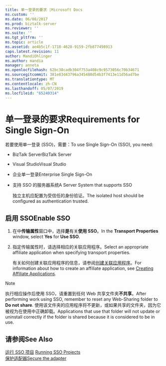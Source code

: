 ```yaml
---
title: 单一登录的要求 |Microsoft Docs
ms.custom: ''
ms.date: 06/08/2017
ms.prod: biztalk-server
ms.reviewer: ''
ms.suite: ''
ms.tgt_pltfrm: ''
ms.topic: article
ms.assetid: ae4b5c1f-1718-4628-9159-2fb877498913
caps.latest.revision: 11
author: MandiOhlinger
ms.author: mandia
manager: anneta
ms.openlocfilehash: 62bc38cadb304f753a408c9c9573056c70b34671
ms.sourcegitcommit: 381e83d43796a345488d54b3f7413e11d56ad7be
ms.translationtype: MT
ms.contentlocale: zh-CN
ms.lasthandoff: 05/07/2019
ms.locfileid: "65240314"
---
```

# <a name="requirements-for-single-sign-on"></a><span data-ttu-id="7ee90-102">单一登录的要求</span><span class="sxs-lookup"><span data-stu-id="7ee90-102">Requirements for Single Sign-On</span></span>
<span data-ttu-id="7ee90-103">若要使用单一登录 (SSO)，需要：</span><span class="sxs-lookup"><span data-stu-id="7ee90-103">To use Single Sign-On (SSO), you need:</span></span>  
  
- <span data-ttu-id="7ee90-104">BizTalk Server</span><span class="sxs-lookup"><span data-stu-id="7ee90-104">BizTalk Server</span></span>
  
- <span data-ttu-id="7ee90-105">Visual Studio</span><span class="sxs-lookup"><span data-stu-id="7ee90-105">Visual Studio</span></span>  
  
- <span data-ttu-id="7ee90-106">企业单一登录</span><span class="sxs-lookup"><span data-stu-id="7ee90-106">Enterprise Single Sign-On</span></span>  
  
- <span data-ttu-id="7ee90-107">支持 SSO 的服务器系统</span><span class="sxs-lookup"><span data-stu-id="7ee90-107">A Server System that supports SSO</span></span>  
  
  <span data-ttu-id="7ee90-108">独立主机应配置为受信任的身份验证。</span><span class="sxs-lookup"><span data-stu-id="7ee90-108">The isolated host should be configured as authentication trusted.</span></span>  
  
## <a name="enable-sso"></a><span data-ttu-id="7ee90-109">启用 SSO</span><span class="sxs-lookup"><span data-stu-id="7ee90-109">Enable SSO</span></span>  
  
1. <span data-ttu-id="7ee90-110">在中**传输属性**窗口中，选择**是**有关**使用 SSO**。</span><span class="sxs-lookup"><span data-stu-id="7ee90-110">In the **Transport Properties** window, select **Yes** for **Use SSO**.</span></span>  
  
2. <span data-ttu-id="7ee90-111">指定传输属性时，请选择相应的关联应用程序。</span><span class="sxs-lookup"><span data-stu-id="7ee90-111">Select an appropriate affiliate application when specifying transport properties.</span></span>  
  
   <span data-ttu-id="7ee90-112">有关如何创建关联应用程序的信息，请参阅[创建关联应用程序](../core/creating-affiliate-applications2.md)。</span><span class="sxs-lookup"><span data-stu-id="7ee90-112">For information about how to create an affiliate application, see [Creating Affiliate Applications](../core/creating-affiliate-applications2.md).</span></span>  
  
> [!NOTE]
>  <span data-ttu-id="7ee90-113">执行相应操作后使用 SSO，请重置到任何 Web 共享文件夹**不共享**。</span><span class="sxs-lookup"><span data-stu-id="7ee90-113">After performing work using SSO, remember to reset any Web-Sharing folder to **Do not share**.</span></span> <span data-ttu-id="7ee90-114">使用该文件夹的应用程序将不更新，或如果共享的文件夹，因为它被视为在使用中正确卸载。</span><span class="sxs-lookup"><span data-stu-id="7ee90-114">Applications that use that folder will not update or uninstall correctly if the folder is shared because it is considered to be in use.</span></span>  
  
## <a name="see-also"></a><span data-ttu-id="7ee90-115">请参阅</span><span class="sxs-lookup"><span data-stu-id="7ee90-115">See Also</span></span>  
 <span data-ttu-id="7ee90-116">[运行 SSO 项目](../core/running-sso-projects1.md) </span><span class="sxs-lookup"><span data-stu-id="7ee90-116">[Running SSO Projects](../core/running-sso-projects1.md) </span></span>  
 [<span data-ttu-id="7ee90-117">保护适配器</span><span class="sxs-lookup"><span data-stu-id="7ee90-117">Secure the adapter</span></span>](../core/security-in-biztalk-adapter-for-peoplesoft-enterprise.md)
